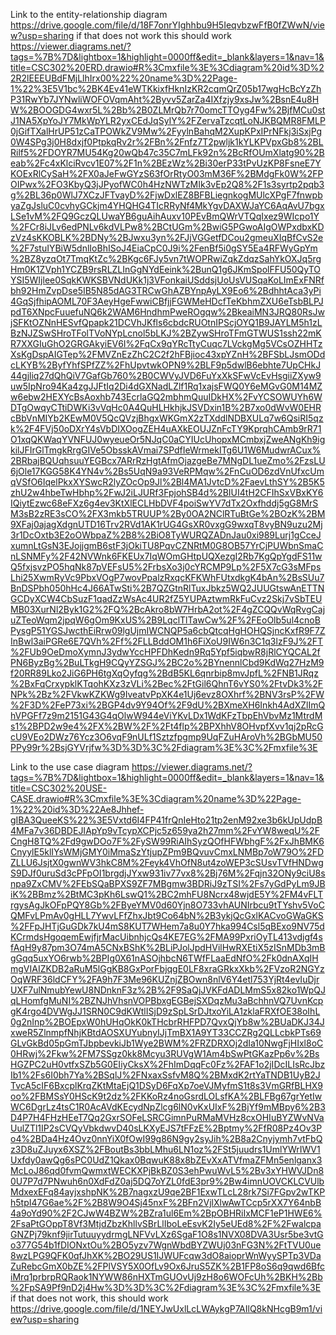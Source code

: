 Link to the entity-relationship diagram
https://drive.google.com/file/d/18F7onrYIghhbu9H5IeqvbzwFfB0fZWwN/view?usp=sharing
if that does not work this should work
https://viewer.diagrams.net/?tags=%7B%7D&lightbox=1&highlight=0000ff&edit=_blank&layers=1&nav=1&title=CSC302%20ERD.drawio#R%3Cmxfile%3E%3Cdiagram%20id%3D%22R2lEEEUBdFMjLlhIrx00%22%20name%3D%22Page-1%22%3E5V1bc%2BK4Ev41eWTKkixfHknIzKR2cqmQrZ05b17wgHcBcYzZhP31RwYb7JYNwliWOFOVqmAht%2Byvv5ZarZa4IXfzjy9xsJw%2BsnE4u8HW%2BOOGDG4wxr5L%2Bb%2B0ZLMrQb7r70omcTTOyg4Fw%2BjfMCu0stJ1NA5XpYoJY7MkWpYLR2yxCEdJqSyIY%2FZervaTzcqtLoNJKBQMR8FMLP0jGifTXalHrUP51zCaTPOWkZV9Mw%2FyylnBahqM2XupKPxIPrNFkj3iSxjPg0W4SPg3j0H8dxjf0PtpkqRv2r%2FBn%2Fnfz7T2pwljk1kYLKPVpxGb8%2BLRilf5%2FDOYR7MU54Kg20wQb47c35C7mLFk92n%2BcRfOUmXlatg90%2Beab%2Fc4xKlciRvcv1E07%2F1n%2BEzWz%2Bi30erP33tPvUzKP8FsneE7YKOExRlCySaH%2FX0aJeFwGYzS63fOrRtyO03mM36F%2BMdgFk0W%2FPOIPwx%2FO3KbyQ3jJPyofWC0h4HzNWTzMIk3vEp2Q8%2F1s3syrtp2pqb3g%2BL36p0WlJ7XCzJFTvayD%2FjwDxlEZ8BFBLiegnkogMUlcXPgF7fnwpbyaZgJsluC0cvhyGCkjm4YHQHG4TIcRRyNf4MkYgvDAXWJaYC6AqAvU7bgxLSe1vM%2FQ9GczQLUwaYB6guAihAuxv10PEvBmQWrVTQqIxez9WIcpo1Y%2FCr8iJLv6edPNLv6kdVLPw8%2BCtUGm%2BwiG5PGwoAIgOWPxdbxKDzVz4sKKOBLK%2BDNy%2BJwxu3yn%2FJjVGGetfDCou2gmeuXIqBfCvS2e%2F7stuIYBiW5dnlIoBhISoJ4EiaCpC0J9i%2FenBf5i0gSY5Ea4RFWyGpYm%2BZ8yzqOt7TmqKtZc%2BKgc6FJy5vn7tWOPRwiZqkZdqzSahYkOXJq5rgHm0K1ZVph1YCZB9rsRLZLInGgNYdEeink%2BunQ1g6JKmSpolFFU50QyTOYSI5WIjlee0SqkKWKSBVNdUKk1j3VFonkaiUSddsjUoUsVUSqaKoLImExFNRfbh92HmZvpDse5IB5N85dAG3TRCwGhAZBYnpAyLX9Eo6%2BdhhtAca3yPi4GqSjfhipAOML70F3AeyHgeFwwiCBfjjFGWMeHDcfTeKbhmZXU6eTsbBLPJpdT6XNpcFuuefuNQ6k2WAM6HndhmPweROgqw%2BkeaiMN3JRQ80RsJwjSFKtOZNnHESvfQpapk21DCVhJKfls6cbdcRUOtnIPScjOYQ1B9JAYLM5h1zLBzNJZSwSHroTFolTVoNYpLcnol5bLKJ%2BZywSHroTFmGTWUS1ssh22mKR7XXGIuGhO2GRGAkyiEV6I%2FqCx9qYRcTtyCuqc7LVckgMg5VCsOZHHTzXsKgDspAIGTep%2FMVZnEzZhC2C2f2hFBjioc43xpYZnH%2BFSbLJsmODdcLKYB%2ByfYhfSPfZZ%2FhUpvtwkOPN9%2BLF9p5dwlB6ebhte7UpCHkJ44gjliq27dQhQiV7GafGb760%2B0CWVyJVD6FuYxXkSFwVcEvHsgiiZXyw9uw5IpNro94Ka4zgJJFtIq2Di4dGXNadLZlf1Rq1xajsFWQ0Y6eMGvG0M14MZw6ebw2HEXYcBsAoxhb743EcrlaGQ2mbhmQuuIDkHX%2FvYCSOWUYh6WDTgOwqyCTtiDWKi3vVqHc0A4QuHLHkhjkJSVDxin1B%2B7xo0dWvW0EHRcBbVnMIYb2KEwM0V5QcQVzjBhgxWKGmX2zTXddlNDBXULq7w6QsiRI5qzk%2F4FVj50oDXrY4sVbDIXOogZEH4uAXkEOUJZnFcTY9KprqhCAmb9rR71O1xqQKWaqYVNFUJ0wyeueOr5NJqC0aCYIUcUhopxMCmbxjZweANgKh9igkilJFIrGlTmgkRrgGIVe5ObsskAVmai7SPdfIeWrmekITg6U1W6MudwrACux%2BRbajBQUqhsuuYEGBcx7ARrRzHgtAfmOjazgeBe7MNgDL1ueZmo%2FzsLU6jOle17KGG58K4YN4v%2Bs5UqN9a93VeRPMqw%2FnCuOD6zdVnUfxcUmqVSfO6IqelPkxXYSwcR2lyZOcOp9Jl%2Bl4MA1JvtcD%2FaevLthSY%2B5K5zhU2w4hbeTwHbhp%2FwJ2iLJURf3FpjohSB4d%2BIUI4tH2CFIhSxVBxKY6IQiytEzwc68eFXz6g4ev3KtXlECLHbDVF4poiSwYV7dTx2Oxfhddj5gG8MrSM3sB2zRE3sCO%2FX3mkb5TRUUP%2By0OA2NClRTuBtGe%2BOzK%2BM9XFaj0ajagXdgnUTD16Trv2RVd1AK1rUG4GsXR0vxgG9wxqT8vyBN9uzu2Mj3r1DcOxtb3E2oOWbpaZ%2B8%2BiO8TyWURQZADnJau0xi989Lurj1gCceJxumnLtGsN3EJojjgmB6stF3jOkiTU8PqvCZNRtM0G8OB57YrCjPUWbnSmaCnLSNMFy%2F42NVWnk6FKEUx7IqWOmGHtpUQXezgI2Rb7KgQpYgdFS11wQ5fxjsvzPO5hqNk87pVEFsU5%2FrbsXo3j0cYRCMP9Lp%2F5X7cG3sMFpsLhi25XwmRyVc9PbxVOgP7wovPpalzRxqcKFKWhFUtxdkgK4bAn%2BsSUu7BnDSPbh050hHc4J66ATwSti%2B7QZGtnRlTuxJbkz5WQ2JUUGtswAnETTNGCDyXCW4CbSuzF1qadZzWsAc4UR2fZ5YUPAztwmRkFuCvz2Skj7vSbTEUMB03XurNl2Byk1G2%2FQ%2BcAkro8bW7HrbA2ot%2F4gZCQQvWqRvgCajuZTeoWqm2jpqW6gOm9KxUS%2B9LqclTlTawCw%2F%2FEoOlb5ul4cnoBPysgP51YGSJwcthEiRrw09lgUjmIWCNQP5a6cbQtcqHgHOHQSjncKxfR9F7ZInBwl3aiPGRe6E7QVh%2Ff%2FLLBddOM1h6FiXoU9IW6n3C1q3lzF9J%2FT%2FUb9OeDmoXymnJ3ydwYccHPFDhKedn9Rq5Ypf5iqbwR8jRlCYQCAL2fPN6ByzBg%2BuLTkgH9CQyYZSGJ%2BC2o%2BYnennlCbd9KdWq27HzM9f20RR89Lko2JiG6PH6tgXqOyfqg%2BdB5KL6qnrbip8mvJpfL%2FNB1JRqz%2BxFqCrxypklKTqohKXz3zVLi%2Bec%2FtGil6QhnT6vYS0%2FtvDk3%2FNPk%2Bz%2FVkwKZKWg9IveatvPpXK4e1Uj6evz8OXhrf%2BNV3rsP%2FW%2F3D%2FeP73xi%2BGP4dv9Y94Of%2F9dU%2BXmeXH6Inkh4AdXZlImQhVPGFf7z9m2151G43G4qOlwW944eViYKvLDx1WdKFzTbpEhVbvMz1MtrdMs1%2BPD2w9e4%2FX%2BW%2F%2Ft4flp%2BPXhhV8OHvpfXvv1qj2pRcGcU9VEo2DWz76Ycz3O6vqF9nULf1Sztzfpgmp9UqFZuHAroVh%2BGbMU50PPy99r%2BsjGYVrjfw%3D%3D%3C%2Fdiagram%3E%3C%2Fmxfile%3E


Link to the use case diagram
https://viewer.diagrams.net/?tags=%7B%7D&lightbox=1&highlight=0000ff&edit=_blank&layers=1&nav=1&title=CSC302%20USE-CASE.drawio#R%3Cmxfile%3E%3Cdiagram%20name%3D%22Page-1%22%20id%3D%22Ae8Jhhef-gIBA3QueeKS%22%3E5Vxtd6I4FP41frQnIeHto21tp2enM92xe3b6kUpUdpB4MFa7v36DBDEJIApYp9vTcypXCPjc5z659ya2h27mm%2FvYW8weqU%2FCngH8TQ%2Fd9gwDOo7F%2FySW99RiAIhSyzQOfHFWbhgF%2FxJhBMK6CnyylE5klIYsWMjGMY0iMmaSzYtjupZPm9BQvuvCmxLNMBp7oW79O%2FDZLLU6JsjtX0gwnWV3hkC8M%2Feyk4VhOfN8ut4zoWEP3cSUsvTVfHNDwgS9DJf0uruSd3cPFpOI1brgdjJYxw931iv77vx8%2Bj76M%2Fqjn32ONy9ciU8snpa9ZxCMV%2FEbSQaBPXS9ZF7MBgmw3BDRiJ9zTSI%2Fs7yGdPyLm9JBiK%2BBmz%2BtMC3pKh6LswQ1%2BC2mhFU8Ncrx48wjdE5Y%2FM4vFLTrgysAgJkOFpPQY8Gb%2FByeYMV0d60Yjn8O733vhAUNIrbcu9tTYshv5VoCQMFvLPmAv0gHLL7YwvLFfZhxJbt9Co64bN%2B3ykjQcGxlKACvoGWaGKS%2FFpJHTjGuGDk7kU4mS8KUT7WHem7a8u0Y7hka994Csl5qBExo9NV75dKCrmdsHgoqemEwjfjrMacUibnhjcQs4KE7EG%2FMA99PxriOyTL413vdjgf4sfAqH9y87pm3O74mA5CNxBShK%2BLiPJolJpdHVilHwRXEtiX5zISnMDb3mBgGqq5uxYO6rwb%2BPIg0X61nASOjhbcN6TWfFLaaEdNfO%2Fk0dnAXqIHmgVIAIZKDB2aRuM5lGgKB8GxPorFbjqgE0LF8xraGRkxXkb%2FVzoR2NGYzOqWRF36ldCFY%2FA9h7F3Me96KUZnjZBOwn8nlV6Y4etl753YjRt4evIuDjrUXF7ulNmubYewU8NDnknF3z%2B%2F9SaQjJVKFdADLMmS5x82ko1WpQJqLHomfgMuNI%2BZNJhVhsnVOPBbxgEGBejSXDqzMu3aBchhnVQ7UvnKcpgK4rgo4DVWgJJ1SRN0C9dKWtlISjD9zSpLSrDJtxoYiLA1zklaFRXfOE38oIhL0g2nInp%2BOEpxW0hUHqOkK0kTHcbrRHFPD7QvxQjYb8w%2BUaDKJ34JxweR5ZlnmpfNhjKBtdAOSXUYubnyIJjTmBX1A9YT33CCZRg2QLLcbkPTs69GLvGkBd05pGmTJbpbevkiJb1Wye2BWM%2FRZDRXOj2dIa10NwgFjHIxl8oC0HRwj%2Fkw%2FM7SSgz0kk8Mcyu3RUVgW1Am4bSwPtGKazPp6v%2BsHGZPC2uH0vtfxSZb5G0EIiyCksX%2FhImDqqFc0Fz%2FAF1o2jIDcILIsRcJbzIb1%2Fs6I0bh7Ya%2BSqlJ%2FNxaxSsfvM8Q%2BMxdK2rtYaTNDB1UyB2JTvcA5cIF6BxcplKrqZKtMtaEjQ1DSyD6FqXp7oeVJMyfmS1t8s3VmGRfBLHX9oo%2FBMSsY0HScK9t2dz%2FKKoRz4noGsrdLOLsfKA%2BLFBg67grYetIwWC6DgrLz4tsC1R0AcAVdKEcydNpZlcg6lN0vKxUIxF%2BjYf9mMBpy6%2B3D4P7H4FHzHEeT7Qq2GxrSOFeLSRCGimnPuRMaMVHz8cxOHIuBYZWvNVaUulZTl1IP2sCVQyVbkdwvD40sLKXyEJS7tFFzE%2Bptmy%2FfR08Pz4Ov3Po4%2BDa4Hz4Ovz0nnYiX0fOwI99g86N9gy2syJih%2B8a2Cnyjymh7vtFbQz3D8uZJuyx6XSZ%2FBoutBs3bbLMhu6LN1oz%2FSt5juudrs1UmlYWrIWV1Uxfdy0awQg6sPC0UdZ1Qkax0BqwuK88x8bZEvXxATVfmaZFMn5enlganx3McLoJ86qd0fvmQwmxtWECKXPjBkBZ0S3ehPwuWvL5%2Bv3xYHWVJDn80U7P7d7PNwuh6n0XdFdZ0aj5DQ7oYZL0fdE3pr9%2Bw4imnUOVCKLCVUlbMdxexEFq84ayjxshpNK%2B7nagxzU9qe2BF1ExwTLcL28rk7Si7FGpv2wTKPh5tpI47G6ae%2F%2B8W9O4Sj45nxF%2BFn2VjlXlwAwTCcp5rXX7Y64nbB4a9oYd90%2F2CJwW4BZW%2BZra1ul6Em%2BpOBHRiIxMCF1eP1HWE6%2FsaPtGOppT8Vf3MtjdZbzKhllvSBrLlIboLeEsvK2Iy5eUEd8%2F%2FwalcpaGNZPj79knf9jirTutuuyydrmgLNFVvLXz6SgaF1O8s1NVX08DVA3Usr5be3vtGo377G54b1fDIONxtOu%2BO5yzv7WgnWbdBYZWUj03nFG3N%2FtTVU0ue8wzLPG9QFK0qfJhXK%2BO29US1IJWUFcqw3dO8aioprWnWyySPTp3VDaZuRebcGmX0bZE%2FPlVSY5X0OfLv9Ox6JruS5ZK%2B1FP8oS6q9qwd6BfciMrq1prbrpRQRaok1NYWW86nHXTmGUOvUj9zH8o6WOFcUh%2BKH%2Bb%2FpSA9Pf9nD2j4Hw%3D%3D%3C%2Fdiagram%3E%3C%2Fmxfile%3E
if that does not work, this should work
https://drive.google.com/file/d/1NEYJwUxlLcLWAykgP7AIlQ8kNHcgB9m1/view?usp=sharing
